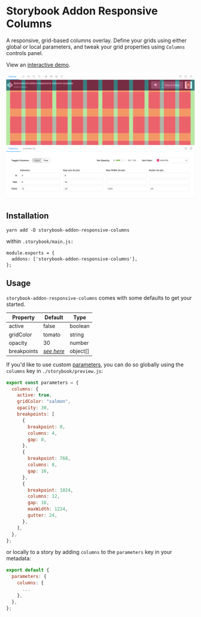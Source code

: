 # Storybook Addon Responsive Columns

A responsive, grid-based columns overlay. Define your grids using either global or local parameters, and tweak your grid properties using `Columns` controls panel.

View an [interactive demo](https://storybook-addon-responsive-columns.netlify.app/?path=/story/playground--iframe-test).

![example screenshot](https://github.com/adamfratino/storybook-addon-responsive-columns/blob/main/screenshot.png?raw=true)

## Installation

```
yarn add -D storybook-addon-responsive-columns
```

within `.storybook/main.js:`

```
module.exports = {
  addons: ['storybook-addon-responsive-columns'],
};
```

## Usage

`storybook-addon-responsive-columns` comes with some defaults to get your started.

| Property    | Default                                                                                                                                                | Type     |
| ----------- | ------------------------------------------------------------------------------------------------------------------------------------------------------ | -------- |
| active      | false                                                                                                                                                  | boolean  |
| gridColor   | tomato                                                                                                                                                 | string   |
| opacity     | 30                                                                                                                                                     | number   |
| breakpoints | _[see here](https://github.com/adamfratino/storybook-addon-responsive-columns/blob/099dc1bdce931662e77f7ebed53575b48bbf0e45/src/preset/preview.ts#L9)_ | object[] |

If you'd like to use custom [parameters](https://storybook.js.org/docs/react/writing-stories/parameters), you can do so globally using the `columns` key in `./storybook/preview.js`:

```js
export const parameters = {
  columns: {
    active: true,
    gridColor: "salmon",
    opacity: 30,
    breakpoints: [
      {
        breakpoint: 0,
        columns: 4,
        gap: 8,
      },
      {
        breakpoint: 768,
        columns: 8,
        gap: 16,
      },
      {
        breakpoint: 1024,
        columns: 12,
        gap: 16,
        maxWidth: 1224,
        gutter: 24,
      },
    ],
  },
};
```

or locally to a story by adding `columns` to the `parameters` key in your metadata:

```js
export default {
  parameters: {
    columns: {
      ...
    },
  },
};
```
